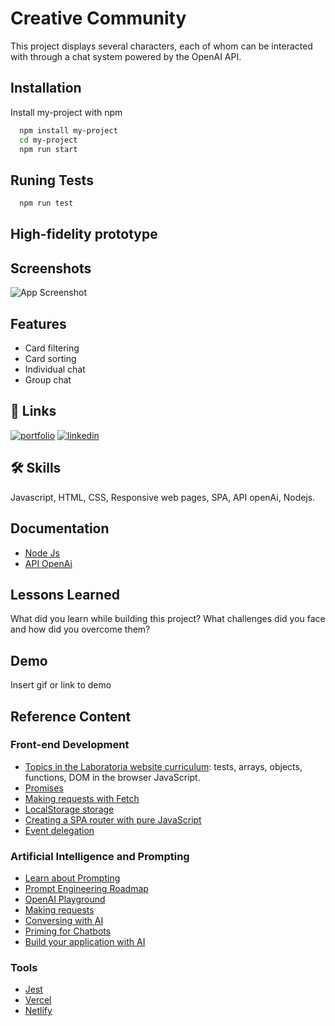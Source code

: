 
# Creative Community

This project displays several characters, each of whom can be interacted with through a chat system powered by the OpenAI API.


## Installation

Install my-project with npm

```bash
  npm install my-project
  cd my-project
  npm run start
```
    
## Runing Tests

```bash
  npm run test
```

## High-fidelity prototype
## Screenshots

![App Screenshot](https://via.placeholder.com/468x300?text=App+Screenshot+Here)


## Features

- Card filtering
- Card sorting
- Individual chat
- Group chat
## 🔗 Links
[![portfolio](https://img.shields.io/badge/my_portfolio-000?style=for-the-badge&logo=ko-fi&logoColor=white)](https://personal-site-weld-six.vercel.app/)
[![linkedin](https://img.shields.io/badge/linkedin-0A66C2?style=for-the-badge&logo=linkedin&logoColor=white)](https://www.linkedin.com/in/lourdilene-souza/)


## 🛠 Skills
Javascript, HTML, CSS, Responsive web pages, SPA, API openAi, Nodejs.  


## Documentation

- [Node Js](https://nodejs.org/docs/latest/api/)
- [API OpenAi](https://platform.openai.com/docs/api-reference)


## Lessons Learned

What did you learn while building this project? What challenges did you face and how did you overcome them?


## Demo

Insert gif or link to demo


##  Reference Content

### Front-end Development

* [Topics in the Laboratoria website curriculum](https://curriculum.laboratoria.la/pt/web-dev/topics): tests, arrays, objects, functions, DOM in the browser JavaScript.
* [Promises](https://javascript.info/promise-basics)
* [Making requests with Fetch](https://developer.mozilla.org/pt-BR/docs/Web/API/Fetch_API/Using_Fetch)
* [LocalStorage storage](https://javascript.info/localstorage)
* [Creating a SPA router with pure JavaScript](https://github.com/Laboratoria/curriculum/blob/main/guides/router-spa/README.pt.md)
* [Event delegation](https://javascript.info/event-delegation)

### Artificial Intelligence and Prompting

* [Learn about Prompting](https://learnprompting.org/pt/docs/category/-basic-applications)
* [Prompt Engineering Roadmap](https://roadmap.sh/prompt-engineering)
* [OpenAI Playground](https://beta.openai.com/playground)
* [Making requests](https://platform.openai.com/docs/api-reference/making-requests)
* [Conversing with AI](https://platform.openai.com/docs/api-reference/chat)
* [Priming for Chatbots](https://learnprompting.org/es/docs/basics/priming_prompt)
* [Build your application with AI](https://platform.openai.com/docs/quickstart/build-your-application)

### Tools

* [Jest](https://jestjs.io/)
* [Vercel](https://vercel.com/)
* [Netlify](https://www.netlify.com/)